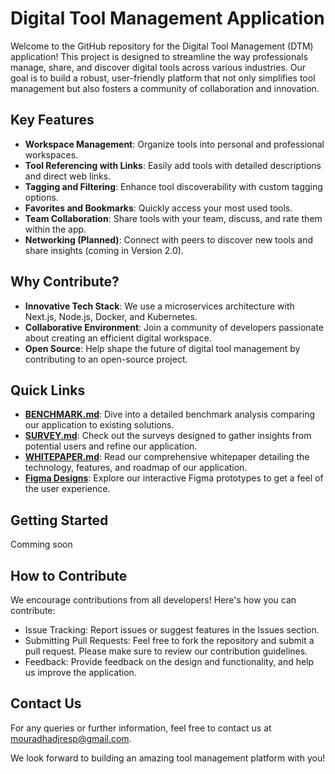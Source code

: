 # Digital Tool Management Application

Welcome to the GitHub repository for the Digital Tool Management (DTM) application! This project is designed to streamline the way professionals manage, share, and discover digital tools across various industries. Our goal is to build a robust, user-friendly platform that not only simplifies tool management but also fosters a community of collaboration and innovation.

## Key Features

- **Workspace Management**: Organize tools into personal and professional workspaces.
- **Tool Referencing with Links**: Easily add tools with detailed descriptions and direct web links.
- **Tagging and Filtering**: Enhance tool discoverability with custom tagging options.
- **Favorites and Bookmarks**: Quickly access your most used tools.
- **Team Collaboration**: Share tools with your team, discuss, and rate them within the app.
- **Networking (Planned)**: Connect with peers to discover new tools and share insights (coming in Version 2.0).

## Why Contribute?

- **Innovative Tech Stack**: We use a microservices architecture with Next.js, Node.js, Docker, and Kubernetes.
- **Collaborative Environment**: Join a community of developers passionate about creating an efficient digital workspace.
- **Open Source**: Help shape the future of digital tool management by contributing to an open-source project.

## Quick Links

- [**BENCHMARK.md**](BENCHMARK.md): Dive into a detailed benchmark analysis comparing our application to existing solutions.
- [**SURVEY.md**](SURVEY.md): Check out the surveys designed to gather insights from potential users and refine our application.
- [**WHITEPAPER.md**](WHITEPAPER.md): Read our comprehensive whitepaper detailing the technology, features, and roadmap of our application.
- [**Figma Designs**](https://www.figma.com/design/zr4sujIGHyWrObppsCKe6M/Untitled?node-id=0-1&t=F0vPHVYrWobbCm2x-1): Explore our interactive Figma prototypes to get a feel of the user experience.

## Getting Started

Comming soon

## How to Contribute

We encourage contributions from all developers! Here's how you can contribute:

- Issue Tracking: Report issues or suggest features in the Issues section.
- Submitting Pull Requests: Feel free to fork the repository and submit a pull request. Please make sure to review our contribution guidelines.
- Feedback: Provide feedback on the design and functionality, and help us improve the application.

## Contact Us

For any queries or further information, feel free to contact us at mouradhadjresp@gmail.com.

We look forward to building an amazing tool management platform with you!
